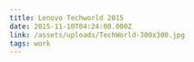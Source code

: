 ```yaml
---
title: Lenovo Techworld 2015
date: 2015-11-10T04:24:00.000Z
link: /assets/uploads/TechWorld-300x300.jpg
tags: work
---
```


